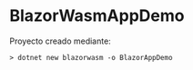 # BlazorWasmAppDemo

Proyecto creado mediante:
```console
> dotnet new blazorwasm -o BlazorAppDemo
```